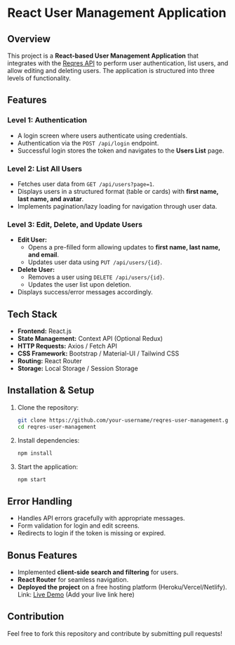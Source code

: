 # React User Management Application

## Overview
This project is a **React-based User Management Application** that integrates with the [Reqres API](https://reqres.in/) to perform user authentication, list users, and allow editing and deleting users. The application is structured into three levels of functionality.

## Features
### Level 1: Authentication
- A login screen where users authenticate using credentials.
- Authentication via the `POST /api/login` endpoint.
- Successful login stores the token and navigates to the **Users List** page.

### Level 2: List All Users
- Fetches user data from `GET /api/users?page=1`.
- Displays users in a structured format (table or cards) with **first name, last name, and avatar**.
- Implements pagination/lazy loading for navigation through user data.

### Level 3: Edit, Delete, and Update Users
- **Edit User:**
  - Opens a pre-filled form allowing updates to **first name, last name, and email**.
  - Updates user data using `PUT /api/users/{id}`.
- **Delete User:**
  - Removes a user using `DELETE /api/users/{id}`.
  - Updates the user list upon deletion.
- Displays success/error messages accordingly.

## Tech Stack
- **Frontend:** React.js
- **State Management:** Context API (Optional Redux)
- **HTTP Requests:** Axios / Fetch API
- **CSS Framework:** Bootstrap / Material-UI / Tailwind CSS
- **Routing:** React Router
- **Storage:** Local Storage / Session Storage

## Installation & Setup
1. Clone the repository:
   ```bash
   git clone https://github.com/your-username/reqres-user-management.git
   cd reqres-user-management
   ```
2. Install dependencies:
   ```bash
   npm install
   ```
3. Start the application:
   ```bash
   npm start
   ```

## Error Handling
- Handles API errors gracefully with appropriate messages.
- Form validation for login and edit screens.
- Redirects to login if the token is missing or expired.

## Bonus Features
- Implemented **client-side search and filtering** for users.
- **React Router** for seamless navigation.
- **Deployed the project** on a free hosting platform (Heroku/Vercel/Netlify). Link: [Live Demo](#) (Add your live link here)

## Contribution
Feel free to fork this repository and contribute by submitting pull requests!




